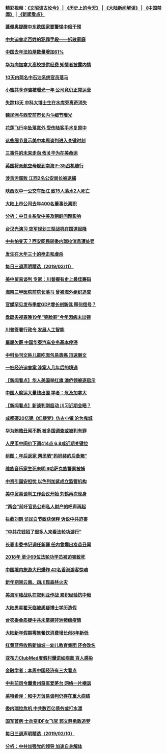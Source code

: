 #### 精彩视频：[《文昭谈古论今》](http://45.76.195.252/wenzhao) | [《历史上的今天》](http://45.76.195.252/today-in-history) | [《大陆新闻解读》](http://45.76.195.252/ntdtv-comedy) | [《中国禁闻》](http://45.76.195.252/ntdtv-news) | [《新闻看点》](http://45.76.195.252/news-insight) 

 #### [蓬佩奥提醒中东欧国家要警惕中俄干预](../pages/nsc413/n11039745.md?t=02121531) 

#### [中共迫害老百姓的犯罪手段——拆散家庭](../pages/nsc413/n11037647.md?t=02121531) 


#### [中国去年法拍屋数量增加61%](../pages/nsc413/n11039188.md?t=02121531) 

#### [华为向加拿大高校提供经费 知情者披露内情](../pages/nsc413/n11039329.md?t=02121531) 

#### [10天内两名中石油系统官员落马](../pages/nsc413/n11039418.md?t=02121531) 

#### [小蜜共享诈骗被曝光一年 公司竟仍正常运营](../pages/nsc413/n11039249.md?t=02121531) 

#### [失踪13天 中科大博士生在水库旁离奇消失](../pages/nsc413/n11039093.md?t=02121531) 

#### [魏民洲与西安前市长内斗细节曝光](../pages/nsc413/n11039060.md?t=02121531) 

#### [花莲飞行伞坠落意外 受伤陆客手术复原中](../pages/nsc413/n11039238.md?t=02121531) 

#### [这些细节显示美中本周谈判进入关键时刻](../pages/nsc413/n11038794.md?t=02121531) 

#### [三事件的未来走向 攸关华为在美命运](../pages/nsc413/n11038473.md?t=02121531) 

#### [英国将派航空母舰到南海 F-35战机随行](../pages/nsc413/n11039035.md?t=02121531) 

#### [涉贪污腐败 江西2名公安局长被逮捕](../pages/nsc413/n11039015.md?t=02121531) 

#### [陕西汉中一公交车坠江 致15人落水2人死亡](../pages/nsc413/n11038717.md?t=02121531) 

#### [大陆上市公司去年400名董事长离职](../pages/nsc413/n11038684.md?t=02121531) 

#### [分析：中日关系受中美及朝鲜问题影响](../pages/nsc413/n11038742.md?t=02121531) 

#### [台汉光演习 空军规划三型战机在国道起降](../pages/nsc413/n11038767.md?t=02121531) 

#### [中共怕变天？西安网民转委内瑞拉消息遭处罚](../pages/nsc413/n11038709.md?t=02121531) 

#### [发生在大年三十的枪击和虐杀](../pages/nsc413/n11034351.md?t=02121531) 

#### [每日三退声明精选（2019/02/11）](../pages/nsc413/n11038668.md?t=02121531) 

#### [美中贸易谈判 专家：川普握有史上最佳筹码](../pages/nsc413/n11038534.md?t=02121531) 

#### [海南三甲医院前院长落马 曾被海外组织追查](../pages/nsc413/n11038524.md?t=02121531) 

#### [官媒罕见发布季度GDP增长创新低 释何信号？](../pages/nsc413/n11038073.md?t=02121531) 

#### [盘踞央视春晚19年“笑脸哥”今年因病未出镜](../pages/nsc413/n11038056.md?t=02121531) 

#### [川普签署行政令 发展人工智能](../pages/nsc413/n11038189.md?t=02121531) 

#### [屡屡欠薪 中国华泰汽车业务基本停滞](../pages/nsc413/n11038273.md?t=02121531) 

#### [中科协刊文称儿童吃面包易患癌 迅速删文](../pages/nsc413/n11038419.md?t=02121531) 

#### [一桩经济迫害案 涉案人几年后的境遇](../pages/nsc413/n11038247.md?t=02121531) 

#### [【新闻看点】华人美国举红旗 澳侨领被逐启示](../pages/nsc413/n11038210.md?t=02121531) 

#### [中国人偷运大量钱出国 学者：危及加拿大](../pages/nsc413/n11038272.md?t=02121531) 

#### [【新闻看点】新谈判刚启动 川习近期会晤？](../pages/nsc413/n11037934.md?t=02121531) 

#### [成都砸20亿建《红楼梦》仿古小镇 沦为鬼城](../pages/nsc413/n11038030.md?t=02121531) 

#### [华为贿赂丑闻不断 被多国调查或被判有罪](../pages/nsc413/n11038028.md?t=02121531) 

#### [人民币中间价下调414点 6.8成近期关键位](../pages/nsc413/n11037117.md?t=02121531) 

#### [组图：年后返家 网民晒“妈妈装的后备箱”](../pages/nsc413/n11038125.md?t=02121531) 

#### [维族音乐家生死未明 9哈萨克族警察被捕](../pages/nsc413/n11037975.md?t=02121531) 

#### [中资引国安担忧 以色列加紧成立监管机构](../pages/nsc413/n11037999.md?t=02121531) 

#### [美中贸易谈判工作会议开始 刘鹤再次现身](../pages/nsc413/n11037952.md?t=02121531) 

#### [“两会”前吁官员公布私人财产的呼声再起](../pages/nsc413/n11037943.md?t=02121531) 

#### [拦截刘鹤 访民白节敏获保释 诉说中共迫害](../pages/nsc413/n11037782.md?t=02121531) 

#### [“中共花钱招了很多人来看法轮功游行”](../pages/nsc413/n11035086.md?t=02121531) 


#### [长春市委书记调任新疆 任内曾爆出疫苗丑闻](../pages/nsc413/n11037527.md?t=02121531) 

#### [2018年 至少69位法轮功学员被迫害致死](../pages/nsc413/n10908623.md?t=02121531) 

#### [中国境内旅游大巴爆炸 42名香港游客惊魂](../pages/nsc413/n11037284.md?t=02121531) 

#### [新年期间云南、四川现森林火灾](../pages/nsc413/n11037060.md?t=02121531) 

#### [美海军陆战队在叙利亚作战 累积经验抗中俄](../pages/nsc413/n11037435.md?t=02121531) 

#### [大陆男星翟天临被质疑博士学历造假](../pages/nsc413/n11037180.md?t=02121531) 

#### [台农委会质疑中共未掌握非洲猪瘟疫情](../pages/nsc413/n11037191.md?t=02121531) 

#### [大陆新年假期零售餐饮消费增长创8年新低](../pages/nsc413/n11036757.md?t=02121531) 

#### [红黄蓝将收购新加坡一幼儿教育集团 还会改名](../pages/nsc413/n11036463.md?t=02121531) 

#### [亚布力ClubMed度假村爆诺如病毒 百人感染](../pages/nsc413/n11036654.md?t=02121531) 

#### [金融学者：本周中国经济有三大看点](../pages/nsc413/n11036342.md?t=02121531) 

#### [中共前司令曝贵州将军爱茅台 网络一片嘲讽](../pages/nsc413/n11036813.md?t=02121531) 

#### [莱特希泽：和中方贸易谈判仍存在重大症结](../pages/nsc413/n11036185.md?t=02121531) 

#### [委内瑞拉危机 中共数百亿债务或打水漂](../pages/nsc413/n11036297.md?t=02121531) 

#### [国军首例 士兵变IDF女飞官 郭文静勇敢追梦](../pages/nsc413/n11036587.md?t=02121531) 

#### [每日三退声明精选（2019/02/10）](../pages/nsc413/n11036673.md?t=02121531) 

#### [分析：中共加强党的领导 加速自身解体](../pages/nsc413/n11036404.md?t=02121531) 

